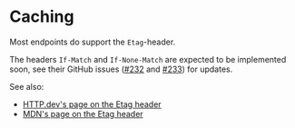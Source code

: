 # Caching

Most endpoints do support the `Etag`-header.

The headers `If-Match` and `If-None-Match` are expected to be implemented soon, see their GitHub issues
([#232](https://github.com/ember-nexus/api/issues/232) and [#233](https://github.com/ember-nexus/api/issues/233))
for updates.

See also:

- [HTTP.dev's page on the Etag header](https://http.dev/etag)
- [MDN's page on the Etag header](https://developer.mozilla.org/en-US/docs/Web/HTTP/Headers/ETag)
